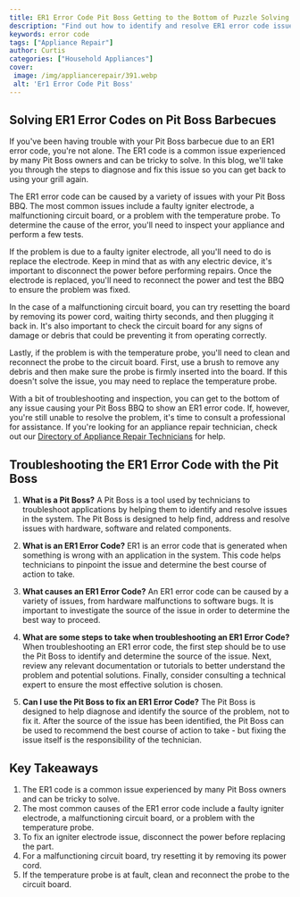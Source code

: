 ```yaml
---
title: ER1 Error Code Pit Boss Getting to the Bottom of Puzzle Solving Troubles
description: "Find out how to identify and resolve ER1 error code issues while operating a Pit Boss grill Follow along to figure out the most effective ways of solving puzzle solving troubles with ease"
keywords: error code
tags: ["Appliance Repair"]
author: Curtis
categories: ["Household Appliances"]
cover: 
 image: /img/appliancerepair/391.webp
 alt: 'Er1 Error Code Pit Boss'
---
```

## Solving ER1 Error Codes on Pit Boss Barbecues 
If you've been having trouble with your Pit Boss barbecue due to an ER1 error code, you're not alone. The ER1 code is a common issue experienced by many Pit Boss owners and can be tricky to solve. In this blog, we'll take you through the steps to diagnose and fix this issue so you can get back to using your grill again.

The ER1 error code can be caused by a variety of issues with your Pit Boss BBQ. The most common issues include a faulty igniter electrode, a malfunctioning circuit board, or a problem with the temperature probe. To determine the cause of the error, you'll need to inspect your appliance and perform a few tests. 

If the problem is due to a faulty igniter electrode, all you'll need to do is replace the electrode. Keep in mind that as with any electric device, it's important to disconnect the power before performing repairs. Once the electrode is replaced, you'll need to reconnect the power and test the BBQ to ensure the problem was fixed.

In the case of a malfunctioning circuit board, you can try resetting the board by removing its power cord, waiting thirty seconds, and then plugging it back in. It's also important to check the circuit board for any signs of damage or debris that could be preventing it from operating correctly. 

Lastly, if the problem is with the temperature probe, you'll need to clean and reconnect the probe to the circuit board. First, use a brush to remove any debris and then make sure the probe is firmly inserted into the board. If this doesn't solve the issue, you may need to replace the temperature probe.

With a bit of troubleshooting and inspection, you can get to the bottom of any issue causing your Pit Boss BBQ to show an ER1 error code. If, however, you're still unable to resolve the problem, it's time to consult a professional for assistance. If you're looking for an appliance repair technician, check out our [Directory of Appliance Repair Technicians](./pages/appliance-repair-technicians) for help.

## Troubleshooting the ER1 Error Code with the Pit Boss

1. **What is a Pit Boss?**
A Pit Boss is a tool used by technicians to troubleshoot applications by helping them to identify and resolve issues in the system. The Pit Boss is designed to help find, address and resolve issues with hardware, software and related components.

2. **What is an ER1 Error Code?**
ER1 is an error code that is generated when something is wrong with an application in the system. This code helps technicians to pinpoint the issue and determine the best course of action to take.

3. **What causes an ER1 Error Code?**
An ER1 error code can be caused by a variety of issues, from hardware malfunctions to software bugs. It is important to investigate the source of the issue in order to determine the best way to proceed.

4. **What are some steps to take when troubleshooting an ER1 Error Code?**
When troubleshooting an ER1 error code, the first step should be to use the Pit Boss to identify and determine the source of the issue. Next, review any relevant documentation or tutorials to better understand the problem and potential solutions. Finally, consider consulting a technical expert to ensure the most effective solution is chosen.

5. **Can I use the Pit Boss to fix an ER1 Error Code?**
The Pit Boss is designed to help diagnose and identify the source of the problem, not to fix it. After the source of the issue has been identified, the Pit Boss can be used to recommend the best course of action to take - but fixing the issue itself is the responsibility of the technician.

## Key Takeaways

1. The ER1 code is a common issue experienced by many Pit Boss owners and can be tricky to solve. 
2. The most common causes of the ER1 error code include a faulty igniter electrode, a malfunctioning circuit board, or a problem with the temperature probe. 
3. To fix an igniter electrode issue, disconnect the power before replacing the part.
4. For a malfunctioning circuit board, try resetting it by removing its power cord.
5. If the temperature probe is at fault, clean and reconnect the probe to the circuit board.
